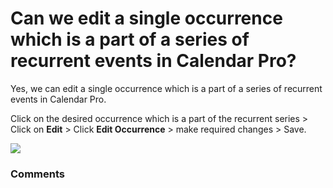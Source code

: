 # Can we edit a single occurrence which is a part of a series of recurrent events in Calendar Pro?

<p class="no-margin">Yes, we can edit a single occurrence which is a part of a series of recurrent events in Calendar Pro.</p>
<p class="no-margin"></p>
<p class="no-margin">Click on the desired occurrence which is a part of the recurrent series &gt; Click on <b>Edit</b> &gt; Click <b>Edit Occurrence</b> &gt; make required changes &gt; Save.</p>
<p class="no-margin"></p>
<div class="intercom-container"><img src="https://teams-pro.intercom-attachments-1.com/i/o/664845251/6a3403fa897eba586a9b2849/can_we_edit_a_single_occurrence_which_is_a_part_of_a_series_of_recurrent_events_in_calendar_pro.png"></div>

### Comments

<Comments />